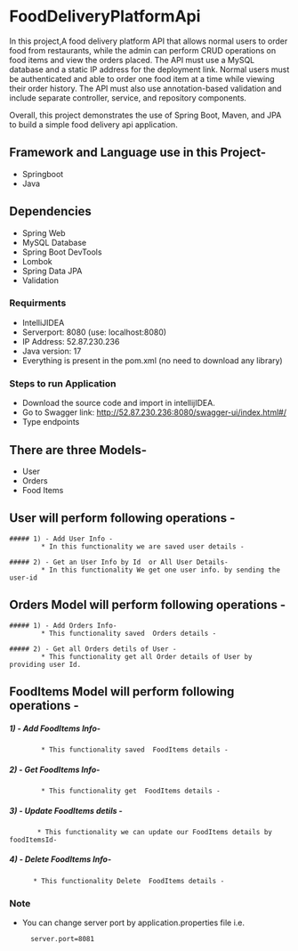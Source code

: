 # FoodDeliveryPlatformApi

 In this project,A food delivery platform API that allows normal users to order food from restaurants, while the admin can perform CRUD operations on food items and view the orders placed. 
 The API must use a MySQL database and a static IP address for the deployment link. Normal users must be authenticated and able to order one food item at a time while viewing their order history. 
 The API must also use annotation-based validation and include separate controller, service, and repository components.

Overall, this project demonstrates the use of Spring Boot, Maven, and JPA to build a simple food delivery api application.
##  Framework and Language use in this Project-
 *  Springboot
 *  Java
##  Dependencies
 *  Spring Web
 *  MySQL Database
 *  Spring Boot DevTools
 *  Lombok 
 *  Spring Data JPA
 *  Validation
 
### Requirments
 * IntelliJIDEA
 * Serverport: 8080 (use: localhost:8080)
 * IP Address: 52.87.230.236
 * Java version: 17
 * Everything is present in the pom.xml (no need to download any library)
### Steps to run Application
 * Download the source code and import in intellijIDEA.
 * Go to Swagger link:  http://52.87.230.236:8080/swagger-ui/index.html#/
 * Type endpoints 
 ## There are three Models-
 * User
 * Orders
 * Food Items
## User will perform following operations - 
    ##### 1) - Add User Info -
            * In this functionality we are saved user details - 

    ##### 2) - Get an User Info by Id  or All User Details-
            * In this functionality We get one user info. by sending the user-id 

 ## Orders Model will perform following operations - 
    ##### 1) - Add Orders Info-
            * This functionality saved  Orders details - 
 
    ##### 2) - Get all Orders detils of User -
            * This functionality get all Order details of User by providing user Id.
      
      
 ## FoodItems Model will perform following operations -  
  
   ##### 1) - Add FoodItems Info-
            * This functionality saved  FoodItems details -

   ##### 2) - Get FoodItems Info-
            * This functionality get  FoodItems details -
  
   ##### 3) - Update FoodItems detils -
           * This functionality we can update our FoodItems details by foodItemsId-
 
  ##### 4) - Delete FoodItems Info-
          * This functionality Delete  FoodItems details -

### Note
* You can change server port by application.properties file i.e.

        server.port=8081
